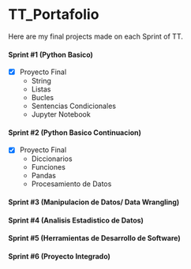 # TT_Portafolio
Here are my final projects made on each Sprint of TT.

#### Sprint #1 (Python Basico)
- [X] Proyecto Final
  - String
  - Listas
  - Bucles
  - Sentencias Condicionales
  - Jupyter Notebook

#### Sprint #2 (Python Basico Continuacion)
- [X] Proyecto Final
  - Diccionarios
  - Funciones
  - Pandas
  - Procesamiento de Datos

#### Sprint #3 (Manipulacion de Datos/ Data Wrangling)

#### Sprint #4 (Analisis Estadistico de Datos)

#### Sprint #5 (Herramientas de Desarrollo de Software)

#### Sprint #6 (Proyecto Integrado)


